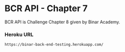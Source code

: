 # BCR API - Chapter 7

BCR API is Challenge Chapter 8 given by Binar Academy.


### Heroku URL

```
https://binar-back-end-testing.herokuapp.com/
```
